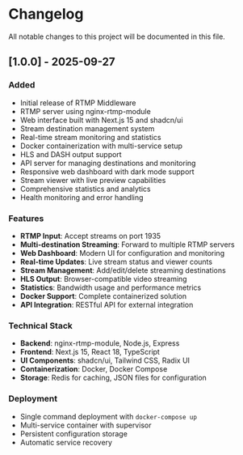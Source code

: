 # Changelog

All notable changes to this project will be documented in this file.

## [1.0.0] - 2025-09-27

### Added

- Initial release of RTMP Middleware
- RTMP server using nginx-rtmp-module
- Web interface built with Next.js 15 and shadcn/ui
- Stream destination management system
- Real-time stream monitoring and statistics
- Docker containerization with multi-service setup
- HLS and DASH output support
- API server for managing destinations and monitoring
- Responsive web dashboard with dark mode support
- Stream viewer with live preview capabilities
- Comprehensive statistics and analytics
- Health monitoring and error handling

### Features

- **RTMP Input**: Accept streams on port 1935
- **Multi-destination Streaming**: Forward to multiple RTMP servers
- **Web Dashboard**: Modern UI for configuration and monitoring
- **Real-time Updates**: Live stream status and viewer counts
- **Stream Management**: Add/edit/delete streaming destinations
- **HLS Output**: Browser-compatible video streaming
- **Statistics**: Bandwidth usage and performance metrics
- **Docker Support**: Complete containerized solution
- **API Integration**: RESTful API for external integration

### Technical Stack

- **Backend**: nginx-rtmp-module, Node.js, Express
- **Frontend**: Next.js 15, React 18, TypeScript
- **UI Components**: shadcn/ui, Tailwind CSS, Radix UI
- **Containerization**: Docker, Docker Compose
- **Storage**: Redis for caching, JSON files for configuration

### Deployment

- Single command deployment with `docker-compose up`
- Multi-service container with supervisor
- Persistent configuration storage
- Automatic service recovery
